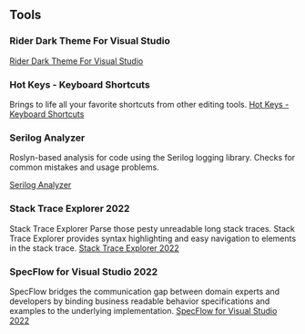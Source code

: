 ## Tools

### Rider Dark Theme For Visual Studio

[Rider Dark Theme For Visual Studio](https://marketplace.visualstudio.com/items?itemName=TwinTechResearch.Rider-Dark-Theme-For-Visual-Studio)

### Hot Keys - Keyboard Shortcuts

Brings to life all your favorite shortcuts from other editing tools.
[Hot Keys - Keyboard Shortcuts](https://marketplace.visualstudio.com/items?itemName=JustinClareburtMSFT.HotKeys)

### Serilog Analyzer

Roslyn-based analysis for code using the Serilog logging library. Checks for common mistakes and usage problems.

[Serilog Analyzer](https://marketplace.visualstudio.com/items?itemName=Suchiman.SerilogAnalyzer)

### Stack Trace Explorer 2022

Stack Trace Explorer
Parse those pesty unreadable long stack traces. Stack Trace Explorer provides syntax highlighting and easy navigation to elements in the stack trace.
[Stack Trace Explorer 2022](https://marketplace.visualstudio.com/items?itemName=SamirBoulema.StackTraceExplorer2022)

### SpecFlow for Visual Studio 2022

SpecFlow bridges the communication gap between domain experts and developers by binding business readable behavior specifications and examples to the underlying implementation.
[SpecFlow for Visual Studio 2022](https://marketplace.visualstudio.com/items?itemName=TechTalkSpecFlowTeam.SpecFlowForVisualStudio2022)
